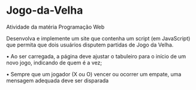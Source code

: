 # Jogo-da-Velha
Atividade da matéria Programação Web 

Desenvolva e implemente um site que contenha um script (em JavaScript) que permita que dois usuários disputem partidas de Jogo da Velha.

• Ao ser carregada, a página deve ajustar o tabuleiro para o início de um novo jogo, indicando de quem é a vez; 

• Sempre que um jogador (X ou O) vencer ou ocorrer um empate, uma mensagem adequada deve ser disparada

